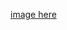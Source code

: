 [image here](https://images.pexels.com/photos/18308288/pexels-photo-18308288/free-photo-of-lac-d-allos.jpeg)
